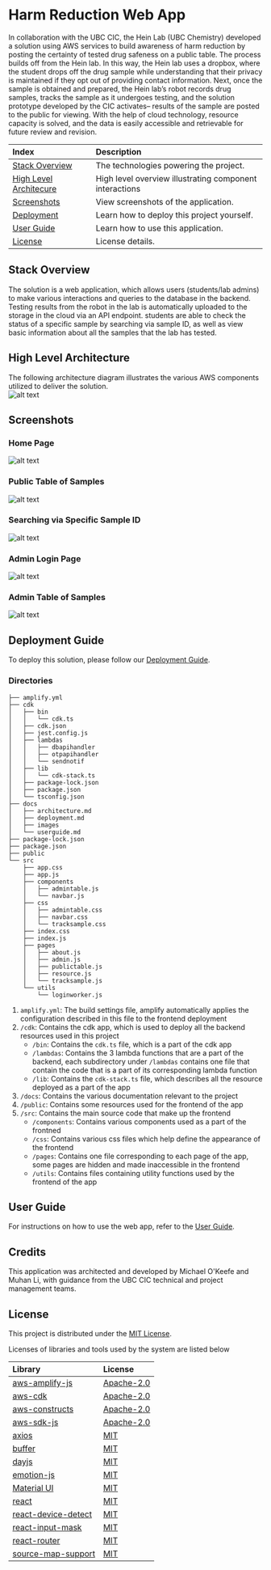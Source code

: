 # Harm Reduction Web App

In collaboration with the UBC CIC, the Hein Lab (UBC Chemistry) developed a solution using AWS services to build awareness of harm reduction by posting the certainty of tested drug safeness on a public table. The process builds off from the Hein lab. In this way, the Hein lab uses a dropbox, where the student drops off the drug sample while understanding that their privacy is maintained if they opt out of providing contact information. Next, once the sample is obtained and prepared, the Hein lab’s robot records drug samples, tracks the sample as it undergoes testing, and the solution prototype developed by the CIC activates– results of the sample are posted to the public for viewing. With the help of cloud technology, resource capacity is solved, and the data is easily accessible and retrievable for future review and revision. 

|Index| Description|
|:---------------------------------------------------|:---------------------------------------------------------|
| [Stack Overview](#stack-overview)                  | The technologies powering the project.                   |
| [High Level Architecure](#high-level-architecture) | High level overview illustrating component interactions  |
| [Screenshots](#screenshots)                        | View screenshots of the application.                     |
| [Deployment](#deployment-guide)                    | Learn how to deploy this project yourself.               |
| [User Guide](#user-guide)                          | Learn how to use this application.                       |
| [License](#license)                                | License details.                                         |

## Stack Overview

The solution is a web application, which allows users (students/lab admins) to make various interactions and queries to the database in the backend. Testing results from the robot in the lab is automatically uploaded to the storage in the cloud via an API endpoint. students are able to check the status of a specific sample by searching via sample ID, as well as view basic information about all the samples that the lab has tested.

## High Level Architecture

The following architecture diagram illustrates the various AWS components utilized to deliver the solution.  
![alt text](./docs/images/architecture.png)

## Screenshots

### Home Page

![alt text](./docs/images/homepage.png)

### Public Table of Samples

![alt text](./docs/images/publictable.png)

### Searching via Specific Sample ID

![alt text](./docs/images/sampleidentry.png)

### Admin Login Page

![alt text](./docs/images/adminlogin.png)

### Admin Table of Samples

![alt text](./docs/images/admintable.png)

## Deployment Guide

To deploy this solution, please follow our [Deployment Guide](./docs/deployment.md).

### Directories
```
├── amplify.yml
├── cdk
│   ├── bin
│   │   └── cdk.ts
│   ├── cdk.json
│   ├── jest.config.js
│   ├── lambdas
│   │   ├── dbapihandler
│   │   ├── otpapihandler
│   │   └── sendnotif
│   ├── lib
│   │   └── cdk-stack.ts
│   ├── package-lock.json
│   ├── package.json
│   └── tsconfig.json
├── docs
│   ├── architecture.md
│   ├── deployment.md
│   ├── images
│   └── userguide.md
├── package-lock.json
├── package.json
├── public
└── src
    ├── app.css
    ├── app.js
    ├── components
    │   ├── admintable.js
    │   └── navbar.js
    ├── css
    │   ├── admintable.css
    │   ├── navbar.css
    │   └── tracksample.css
    ├── index.css
    ├── index.js
    ├── pages
    │   ├── about.js
    │   ├── admin.js
    │   ├── publictable.js
    │   ├── resource.js
    │   └── tracksample.js
    └── utils
        └── loginworker.js
```
1. `amplify.yml`: The build settings file, amplify automatically applies the configuration described in this file to the frontend deployment
2. `/cdk`: Contains the cdk app, which is used to deploy all the backend resources used in this project
    - `/bin`: Contains the `cdk.ts` file, which is a part of the cdk app
    - `/lambdas`: Contains the 3 lambda functions that are a part of the backend, each subdirectory under `/lambdas` contains one file that contain the code that is a part of its corresponding lambda function
    - `/lib`: Contains the `cdk-stack.ts` file, which describes all the resource deployed as a part of the app
3. `/docs`: Contains the various documentation relevant to the project
4. `/public`: Contains some resources used for the frontend of the app
5. `/src`: Contains the main source code that make up the frontend
    - `/components`: Contains various components used as a part of the frontned
    - `/css`: Contains various css files which help define the appearance of the frontend
    - `/pages`: Contains one file corresponding to each page of the app, some pages are hidden and made inaccessible in the frontend
    - `/utils`: Contains files containing utility functions used by the frontend of the app

## User Guide

For instructions on how to use the web app, refer to the [User Guide](./docs/userguide.md).

## Credits

This application was architected and developed by Michael O'Keefe and Muhan Li, with guidance from the UBC CIC technical and project management teams.

## License

This project is distributed under the [MIT License](./LICENSE).

Licenses of libraries and tools used by the system are listed below

| Library | License |
| :---- | :---------- |
| [aws-amplify-js](https://github.com/aws-amplify/amplify-js/tree/main) | [Apache-2.0](https://github.com/aws-amplify/amplify-js/blob/main/LICENSE) |
| [aws-cdk](https://github.com/aws/aws-cdk) | [Apache-2.0](https://github.com/aws/aws-cdk/blob/main/LICENSE) |
| [aws-constructs](https://github.com/aws/constructs) | [Apache-2.0](https://github.com/aws/constructs/blob/10.x/LICENSE) |
| [aws-sdk-js](https://github.com/aws/aws-sdk-js/tree/master) | [Apache-2.0](https://github.com/aws/aws-sdk-js/blob/master/LICENSE.txt) |
| [axios](https://github.com/axios/axios/tree/v1.x) | [MIT](https://github.com/axios/axios/blob/v1.x/LICENSE) |
| [buffer](https://github.com/feross/buffer/tree/master) | [MIT](https://github.com/sanniassin/react-input-mask/blob/master/LICENSE.md) |
| [dayjs](https://github.com/iamkun/dayjs) | [MIT](https://github.com/iamkun/dayjs/blob/dev/LICENSE) |
| [emotion-js](https://github.com/emotion-js/emotion) | [MIT](https://github.com/emotion-js/emotion/blob/main/LICENSE) |
| [Material UI](https://github.com/mui/material-ui) | [MIT](https://github.com/mui/material-ui/blob/master/LICENSE) |
| [react](https://github.com/facebook/react) | [MIT](https://github.com/facebook/react/blob/main/LICENSE) |
| [react-device-detect](https://github.com/duskload/react-device-detect) | [MIT](https://github.com/duskload/react-device-detect/blob/master/LICENSE) |
| [react-input-mask](https://github.com/sanniassin/react-input-mask) | [MIT](https://github.com/sanniassin/react-input-mask/blob/master/LICENSE.md) |
| [react-router](https://github.com/remix-run/react-router/tree/main) | [MIT](https://github.com/remix-run/react-router/blob/main/LICENSE.md) |
| [source-map-support](https://github.com/evanw/node-source-map-support) | [MIT](https://github.com/evanw/node-source-map-support/blob/master/LICENSE.md)
